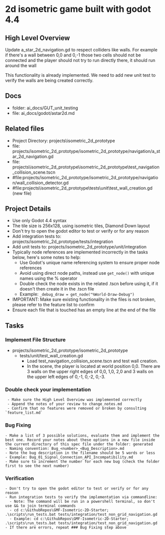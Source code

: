 # 2d isometric game built with godot 4.4

## High Level Overview
   Update a_star_2d_navigation.gd to respect colliders like walls. For example if there's a wall between 0,0 and 0,-1 those two cells should not be connected and the player should not try to run directly there, it should run around the wall

   This functionality is already implemented. We need to add new unit test to verify the walls are being created correctly.

## Docs

 - folder: ai_docs/GUT_unit_testing
 - file: ai_docs/godot/astar2d.md

## Related files
 - Project Directory: projects\isometric_2d_prototype
 - file: projects/isometric_2d_prototype/isometric_2d_prototype/navigation/a_star_2d_navigation.gd
 - file: projects\isometric_2d_prototype\isometric_2d_prototype\test_navigation_collision_scene.tscn
  - #file:projects/isometric_2d_prototype/isometric_2d_prototype/navigation/wall_collision_detector.gd 
  - #file:projects\isometric_2d_prototype\tests\unit\test_wall_creation.gd (new file)

## Project Details
 - Use only Godot 4.4 syntax
 - The tile size is 256x128, using isometric tiles, Diamond Down layout
 - Don't try to open the godot editor to test or verify or for any reason
 - Add integration tests to: projects/isometric_2d_prototype/tests/integration
 - Add unit tests to: projects/isometric_2d_prototype/unit/integration
 - Typically node references are implemented incorrectly in the tasks below, here's some notes to help:
   - Use Godot's unique name referencing system to ensure proper node references
   - Avoid using direct node paths, instead use `get_node()` with unique names using the % operator
   - Double check the node exists in the related .tscn before using it, if it doesn't then create it in the .tscn file
   - Example: `_debug_draw = get_node("%World-Draw-Debug")`
 - IMPORTANT: Make sure existing functionality in the files is not broken, please refer to the feature list to confirm
  - Ensure each file that is touched has an empty line at the end of the file

## Tasks

### Implement File Structure
- projects/isometric_2d_prototype/isometric_2d_prototype    
  - tests/unit/test_wall_creation.gd
    - Load test_navigation_collision_scene.tscn and test wall creation. 
    - In the scene, the player is located at world position 0,0. There are 3 walls on the upper right edges of 0,0, 1,0, 2,0 and 3 walls on the upper left edges of 0,-1, 0,-2, 0,-3. 

### Double check your implementation
```
 - Make sure the High Level Overview was implemented correctly
 - Append the notes of your review to change_notes.md
 - Confirm that no features were removed or broken by consulting `feature_list.md`
```
### Bug Fixing
```
- Make a list of 3 possible solutions, evaluate them and implement the best one. Record your notes about these options in a new file inside the current directory of this spec file under the folder: generated
- Naming convention: Bug_<number>_<Bug_Description>.md
- Note the bug description in the filename should be 5 words or less
- Example: Bug_01_Signal_Connection_API_Incompatibility.md
- Make sure to increment the number for each new bug (check the folder first to see the next number)
```

### Verification
```
- Don't try to open the godot editor to test or verify or for any reason
- Run integration tests to verify the implementation via commandline:
  - Note: The command will be run in a powershell terminal, so don't use && to join terminal commands
  - cd c:\GithubRepos\GMF-Isometric-2D-Starter; .\scripts\run_tests.bat tests/integration/test_non_grid_navigation.gd
  - Example: cd c:\GithubRepos\GMF-Isometric-2D-Starter; .\scripts\run_tests.bat tests/integration/test_non_grid_navigation.gd
- If there are errors, repeat ### Bug Fixing step above
```

